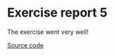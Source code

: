 # Exercise report 5

The exercise went very well!

[Source code](https://github.com/rune-m/dat250-assignment5)
